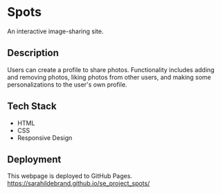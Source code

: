 # Spots

An interactive image-sharing site.

## Description

Users can create a profile to share photos. Functionality includes adding and removing photos, liking photos from other users, and making some personalizations to the user's own profile.

## Tech Stack

- HTML
- CSS
- Responsive Design

## Deployment

This webpage is deployed to GitHub Pages.
https://sarahildebrand.github.io/se_project_spots/

